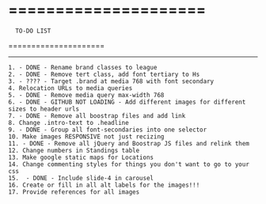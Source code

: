 =====================
=====================
      TO-DO LIST
=====================
*********************

    1. - DONE - Rename brand classes to league
    2. - DONE - Remove tert class, add font tertiary to Hs
    3. - ???? - Target .brand at media 768 with font secondary
    4. Relocation URLs to media queries
    5. - DONE - Remove media query max-width 768
    6. - DONE - GITHUB NOT LOADING - Add different images for different sizes to header urls
    7. - DONE - Remove all boostrap files and add link
    8. Change .intro-text to .headline
    9. - DONE - Group all font-secondaries into one selector
    10. Make images RESPONSIVE not just recizing
    11. - DONE - Remove all jQuery and Boostrap JS files and relink them
    12. Change numbers in Standings table
    13. Make google static maps for Locations
    14. Change commenting styles for things you don't want to go to your css
    15.  - DONE - Include slide-4 in carousel
    16. Create or fill in all alt labels for the images!!!
    17. Provide references for all images
    

    